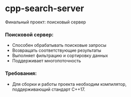 # cpp-search-server
Финальный проект: поисковый сервер

### Поисковой сервер:
* Способен обрабатывать поисковые запросы
* Возвращать соответствующие результаты
* Выполняет фильтрацию и сортировку данных
* Поддерживает многопоточность

### Требования:
* Для сборки и работы проекта необходим компилятор, поддерживающий стандарт C++17.
